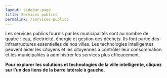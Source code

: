 ```yaml
---
layout: sidebar-page
title: Services publics
permalink: /services-publics
---
```


Les services publics fournis par les municipalités sont au nombre de quatre : eau, électricité, énergie et gestion des déchets. Ils font partie des infrastructures essentielles de nos villes. Les technologies intelligentes peuvent aider les citoyens et les citoyennes à contrôler leur consommation et les municipalités à administrer les services plus efficacement.

**Pour explorer les solutions et technologies de la ville intelligente, cliquez sur l’un des liens de la barre latérale à gauche.**
